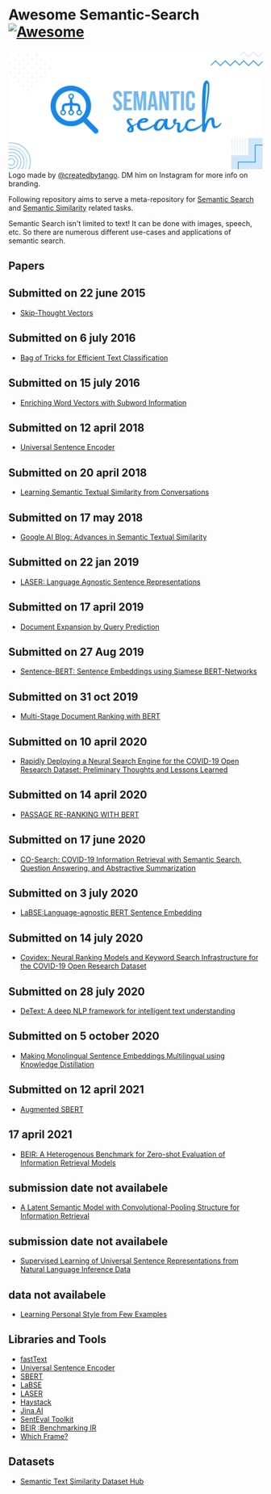 # Awesome Semantic-Search [![Awesome](https://awesome.re/badge.svg)](https://awesome.re)

![Logo](https://github.com/Agrover112/awesome-semantic-search/blob/Logo/logo.svg)
Logo made by [@createdbytango](https://instagram.com/createdbytango). DM him on Instagram for more info on branding.

Following repository aims to serve a meta-repository for [Semantic Search](https://en.wikipedia.org/wiki/Semantic_search) and [Semantic Similarity](http://nlpprogress.com/english/semantic_textual_similarity.html) related tasks.

 Semantic Search isn't limited to text! It can be done with images, speech, etc. So there are numerous different use-cases and applications of semantic search.

## Papers
## Submitted on 22 june 2015
- [Skip-Thought Vectors](https://arxiv.org/pdf/1506.06726.pdf)

## Submitted on 6 july 2016
- [Bag of Tricks for Efficient Text Classification](https://arxiv.org/abs/1607.01759)


## Submitted on  15 july 2016
- [Enriching Word Vectors with Subword Information](https://arxiv.org/abs/1607.04606)

## Submitted on 12 april 2018
- [Universal Sentence Encoder](https://arxiv.org/pdf/1803.11175.pdf)

## Submitted on 20 april 2018
- [Learning Semantic Textual Similarity from Conversations](https://arxiv.org/pdf/1804.07754.pdf)

## Submitted on 17 may 2018
- [Google AI Blog: Advances in Semantic Textual Similarity](https://ai.googleblog.com/2018/05/advances-in-semantic-textual-similarity.html)

## Submitted on 22 jan 2019
- [LASER: Language Agnostic Sentence Representations](https://engineering.fb.com/2019/01/22/ai-research/laser-multilingual-sentence-embeddings/)

## Submitted on 17 april 2019
- [Document Expansion by Query Prediction](https://arxiv.org/abs/1904.08375)

## Submitted on 27 Aug 2019
- [Sentence-BERT: Sentence Embeddings using Siamese BERT-Networks](https://arxiv.org/pdf/1908.10084.pdf)

## Submitted on 31 oct 2019
- [Multi-Stage Document Ranking with BERT](https://arxiv.org/abs/1910.14424)

## Submitted on 10 april 2020
- [Rapidly Deploying a Neural Search Engine for the COVID-19 Open Research Dataset: Preliminary Thoughts and Lessons Learned](https://arxiv.org/abs/2004.05125)

## Submitted on 14 april 2020
- [PASSAGE RE-RANKING WITH BERT](https://arxiv.org/pdf/1901.04085.pdf)

## Submitted on 17 june 2020
- [CO-Search: COVID-19 Information Retrieval with Semantic Search, Question Answering, and Abstractive Summarization](https://arxiv.org/pdf/2006.09595.pdf)

## Submitted on 3 july 2020
- [LaBSE:Language-agnostic BERT Sentence Embedding](https://arxiv.org/abs/2007.01852)

## Submitted on 14 july 2020
- [Covidex: Neural Ranking Models and Keyword Search Infrastructure for the COVID-19 Open Research Dataset](https://arxiv.org/abs/2007.07846)

## Submitted on 28 july 2020
- [DeText: A deep NLP framework for intelligent text understanding](https://engineering.linkedin.com/blog/2020/open-sourcing-detext)

## Submitted on 5 october 2020
- [Making Monolingual Sentence Embeddings Multilingual using Knowledge Distillation](https://arxiv.org/pdf/2004.09813.pdf)

## Submitted on 12 april 2021
- [Augmented SBERT](https://arxiv.org/pdf/2010.08240.pdf)

## 17 april 2021
- [BEIR: A Heterogenous Benchmark for Zero-shot Evaluation of Information Retrieval Models](https://arxiv.org/abs/2104.08663)


## submission date not availabele
- [A Latent Semantic Model with Convolutional-Pooling 
Structure for Information Retrieval](https://www.microsoft.com/en-us/research/wp-content/uploads/2016/02/cikm2014_cdssm_final.pdf)

## submission date not availabele
- [Supervised Learning of Universal Sentence Representations from Natural Language Inference Data](https://research.fb.com/wp-content/uploads/2017/09/emnlp2017.pdf)

## data not availabele
- [Learning Personal Style from Few Examples](https://chuanenlin.com/pseudoclient)

## Libraries and Tools
- [fastText](https://fasttext.cc/)
- [Universal Sentence Encoder](https://tfhub.dev/google/universal-sentence-encoder/4)
- [SBERT](https://www.sbert.net/)
- [LaBSE](https://tfhub.dev/google/LaBSE/2)
- [LASER](https://github.com/facebookresearch/LASER)
- [Haystack](https://github.com/deepset-ai/haystack/)
- [Jina.AI](https://jina.ai/)
- [SentEval Toolkit](https://github.com/facebookresearch/SentEval?utm_source=catalyzex.com)
- [BEIR :Benchmarking IR](https://github.com/UKPLab/beir)
- [Which Frame?](http://whichframe.com/)

## Datasets
- [Semantic Text Similarity Dataset Hub](https://github.com/brmson/dataset-sts)

